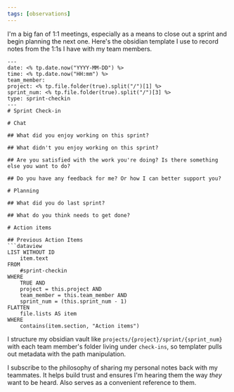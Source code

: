 ```yaml
---
tags: [observations]
---
```


I'm a big fan of 1:1 meetings, especially as a means to close out a sprint and begin planning the next one. Here's the obsidian template I use to record notes from the 1:1s I have with my team members.

````eta
---
date: <% tp.date.now("YYYY-MM-DD") %>
time: <% tp.date.now("HH:mm") %>
team_member:
project: <% tp.file.folder(true).split("/")[1] %>
sprint_num: <% tp.file.folder(true).split("/")[3] %>
type: sprint-checkin
---
# Sprint Check-in

# Chat

## What did you enjoy working on this sprint?

## What didn't you enjoy working on this sprint?

## Are you satisfied with the work you're doing? Is there something else you want to do?

## Do you have any feedback for me? Or how I can better support you?

# Planning

## What did you do last sprint?

## What do you think needs to get done?

# Action items

## Previous Action Items
```dataview
LIST WITHOUT ID
	item.text
FROM
	#sprint-checkin
WHERE
	TRUE AND
	project = this.project AND
	team_member = this.team_member AND
	sprint_num = (this.sprint_num - 1)
FLATTEN
	file.lists AS item
WHERE
	contains(item.section, "Action items")
````

I structure my obsidian vault like `projects/{project}/sprint/{sprint_num}` with each team member's folder living under `check-ins`, so templater pulls out metadata with the path manipulation.

I subscribe to the philosophy of sharing my personal notes back with my teammates. It helps build trust and ensures I'm hearing them the way _they_ want to be heard. Also serves as a convenient reference to them.
